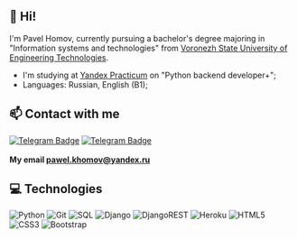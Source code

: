 ## 👋 Hi! 

I'm Pavel Homov, currently pursuing a bachelor's degree majoring in "Information systems and technologies" from [Voronezh State University of Engineering Technologies](https://vsuet.ru/).

+ I'm studying at [Yandex Practicum](https://practicum.com/) on "Python backend developer+";
+ Languages: Russian, English (B1);

## 📫 Contact with me<br>
[![Telegram Badge](https://img.shields.io/badge/-@pavelhomov-0088CC?style=flat&logo=Telegram&logoColor=white)](https://t.me/pavelhomov "Priority to communicate")
[![Telegram Badge](https://img.shields.io/badge/-PavelHomov-0088CC?style=flat&logo=vk&logoColor=white)](https://vk.com/pavelhomov "Russian social network")
<br>
<br>
<b> My email pawel.khomov@yandex.ru </b>

## 💻 Technologies
![Python](https://img.shields.io/badge/-Python-8fcfd1?style=flat&logo=Python)
![Git](https://img.shields.io/badge/-Git-gray?style=flat&logo=git)
![SQL](https://img.shields.io/badge/-MySQL-blue?style=flat&logo=Mysql&logoColor=black)
![Django](https://img.shields.io/badge/Django-092E20?style=flat&logo=django&logoColor=white)
![DjangoREST](https://img.shields.io/badge/Django-REST-ff1709?style=flat&logo=django&logoColor=white&color=ff1709&labelColor=gray)
![Heroku](https://img.shields.io/badge/-Heroku-430098?style=flat&logo=heroku)
![HTML5](https://img.shields.io/badge/-HTML5-E34F26?style=flat&logo=html5&logoColor=white)
![CSS3](https://img.shields.io/badge/CSS3-%231572B6.svg?style=flat&logo=css3&logoColor=white)
![Bootstrap](https://img.shields.io/badge/-Bootstrap-563D7C?style=flat&logo=bootstrap)




